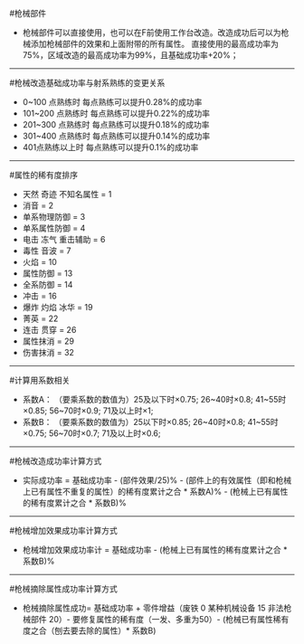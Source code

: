 #枪械部件
- 枪械部件可以直接使用，也可以在F前使用工作台改造。改造成功后可以为枪械添加枪械部件的效果和上面附带的所有属性。
直接使用的最高成功率为75%，区域改造的最高成功率为99%，且基础成功率+20%；
---
#枪械改造基础成功率与射系熟练的变更关系
- 0~100 点熟练时 每点熟练可以提升0.28%的成功率
- 101~200 点熟练时 每点熟练可以提升0.22%的成功率
- 201~300 点熟练时 每点熟练可以提升0.18%的成功率
- 301~400 点熟练时 每点熟练可以提升0.14%的成功率
- 401点熟练以上时 每点熟练可以提升0.1%的成功率
---
#属性的稀有度排序
- 天然 奇迹 不知名属性 = 1
- 消音 = 2
- 单系物理防御 = 3
- 单系属性防御 = 4
- 电击 冻气 重击辅助 = 6
- 毒性 音波 = 7
- 火焰 = 10
- 属性防御 = 13
- 全系防御 = 14
- 冲击 = 16
- 爆炸 灼焰 冰华 = 19
- 菁英 = 22
- 连击 贯穿 = 26
- 属性抹消 = 29
- 伤害抹消 = 32
---
#计算用系数相关
- 系数A：
（要乘系数的数值为）25及以下时×0.75;
26~40时×0.8;
41~55时×0.85;
56~70时×0.9;
71及以上时×1;
- 系数B：
（要乘系数的数值为）25以下时×0.85;
26~40时×0.8;
41~55时×0.75;
56~70时×0.7;
71及以上时×0.6;
---
#枪械改造成功率计算方式
- 实际成功率 = 基础成功率 - (部件效果/25)% - (部件上的有效属性（即和枪械上已有属性不重复的属性）的稀有度累计之合 * 系数A)% - (枪械上已有属性的稀有度累计之合 * 系数B)%
---
#枪械增加效果成功率计算方式 
- 枪械增加效果成功率计 = 基础成功率 - (枪械上已有属性的稀有度累计之合 * 系数B)%
---
#枪械摘除属性成功率计算方式 
- 枪械摘除属性成功= 基础成功率 + 零件增益（废铁 0 某种机械设备 15 非法枪械部件 20）- 要修复属性的稀有度（一发、多重为50）- (枪械已有属性稀有度之合（刨去要去除的属性）* 系数B)